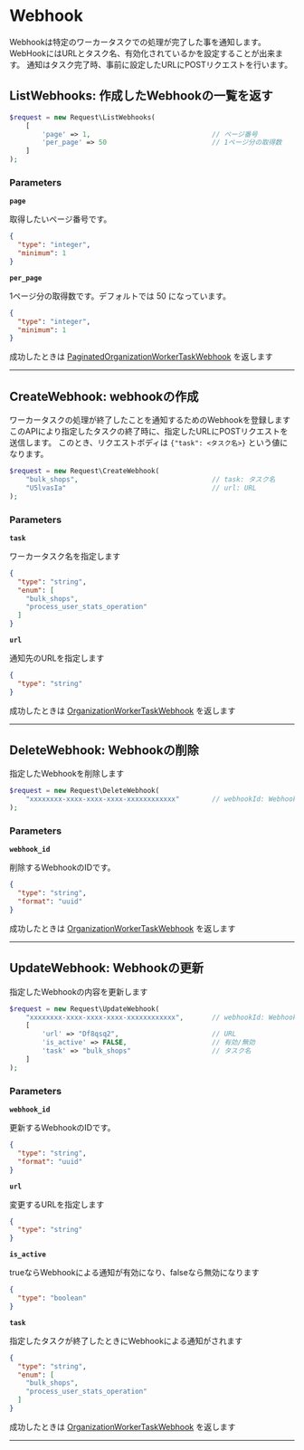 # Webhook
Webhookは特定のワーカータスクでの処理が完了した事を通知します。
WebHookにはURLとタスク名、有効化されているかを設定することが出来ます。
通知はタスク完了時、事前に設定したURLにPOSTリクエストを行います。


<a name="list-webhooks"></a>
## ListWebhooks: 作成したWebhookの一覧を返す

```PHP
$request = new Request\ListWebhooks(
    [
        'page' => 1,                              // ページ番号
        'per_page' => 50                          // 1ページ分の取得数
    ]
);
```



### Parameters
**`page`** 
  

取得したいページ番号です。

```json
{
  "type": "integer",
  "minimum": 1
}
```

**`per_page`** 
  

1ページ分の取得数です。デフォルトでは 50 になっています。

```json
{
  "type": "integer",
  "minimum": 1
}
```



成功したときは
[PaginatedOrganizationWorkerTaskWebhook](./responses.md#paginated-organization-worker-task-webhook)
を返します



---


<a name="create-webhook"></a>
## CreateWebhook: webhookの作成
ワーカータスクの処理が終了したことを通知するためのWebhookを登録します
このAPIにより指定したタスクの終了時に、指定したURLにPOSTリクエストを送信します。
このとき、リクエストボディは `{"task": <タスク名>}` という値になります。

```PHP
$request = new Request\CreateWebhook(
    "bulk_shops",                                 // task: タスク名
    "U5lvasIa"                                    // url: URL
);
```



### Parameters
**`task`** 
  

ワーカータスク名を指定します

```json
{
  "type": "string",
  "enum": [
    "bulk_shops",
    "process_user_stats_operation"
  ]
}
```

**`url`** 
  

通知先のURLを指定します

```json
{
  "type": "string"
}
```



成功したときは
[OrganizationWorkerTaskWebhook](./responses.md#organization-worker-task-webhook)
を返します



---


<a name="delete-webhook"></a>
## DeleteWebhook: Webhookの削除
指定したWebhookを削除します

```PHP
$request = new Request\DeleteWebhook(
    "xxxxxxxx-xxxx-xxxx-xxxx-xxxxxxxxxxxx"        // webhookId: Webhook ID
);
```



### Parameters
**`webhook_id`** 
  

削除するWebhookのIDです。

```json
{
  "type": "string",
  "format": "uuid"
}
```



成功したときは
[OrganizationWorkerTaskWebhook](./responses.md#organization-worker-task-webhook)
を返します



---


<a name="update-webhook"></a>
## UpdateWebhook: Webhookの更新
指定したWebhookの内容を更新します

```PHP
$request = new Request\UpdateWebhook(
    "xxxxxxxx-xxxx-xxxx-xxxx-xxxxxxxxxxxx",       // webhookId: Webhook ID
    [
        'url' => "Df8qsq2",                       // URL
        'is_active' => FALSE,                     // 有効/無効
        'task' => "bulk_shops"                    // タスク名
    ]
);
```



### Parameters
**`webhook_id`** 
  

更新するWebhookのIDです。

```json
{
  "type": "string",
  "format": "uuid"
}
```

**`url`** 
  

変更するURLを指定します

```json
{
  "type": "string"
}
```

**`is_active`** 
  

trueならWebhookによる通知が有効になり、falseなら無効になります

```json
{
  "type": "boolean"
}
```

**`task`** 
  

指定したタスクが終了したときにWebhookによる通知がされます

```json
{
  "type": "string",
  "enum": [
    "bulk_shops",
    "process_user_stats_operation"
  ]
}
```



成功したときは
[OrganizationWorkerTaskWebhook](./responses.md#organization-worker-task-webhook)
を返します



---



